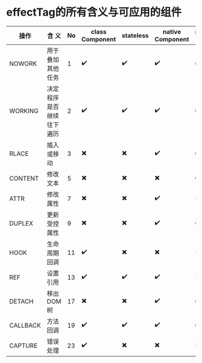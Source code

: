 
# effectTag的所有含义与可应用的组件

| 操作       | 含 义          | No  | class Component | stateless | native Component | native text |
|----------|--------------|-----|-----------------|-----------|------------------|-------------|
| NOWORK   | 用于叠加其他任务     | 1   | ✔️              | ✔️        | ✔️               | ✔️          |
| WORKING  | 决定程序是否继续往下遍历 | 2   | ✔️              | ✔️        | ✔️               | ✔️          |
| RLACE    | 插入或移动        | 3   | ✖️              | ✖️        | ✔️               | ✔️          |
| CONTENT  | 修改文本         | 5   | ✖️              | ✖️        | ✖️               | ✔️          |
| ATTR     | 修改属性         | 7   | ✖️              | ✖️        | ✔️               | ✖️          |
| DUPLEX   | 更新受控属性       | 9   | ✖️              | ✖️        | ✔️               | ✔️          |
| HOOK     | 生命周期回调       | 11  | ✔️              | ✖️        | ✖️               | ✖️          |
| REF      | 设置引用         | 13  | ✔️              | ✔️        | ✔️               | ✖️          |
| DETACH   | 移出DOM树       | 17  | ✖️              | ✖️        | ✔️               | ✔️          |
| CALLBACK | 方法回调         | 19  | ✔️              | ✔️        | ✔️               | ✔️          |
| CAPTURE  | 错误处理         | 23  | ✔️              | ✖️        | ✖️               | ✖️          |


